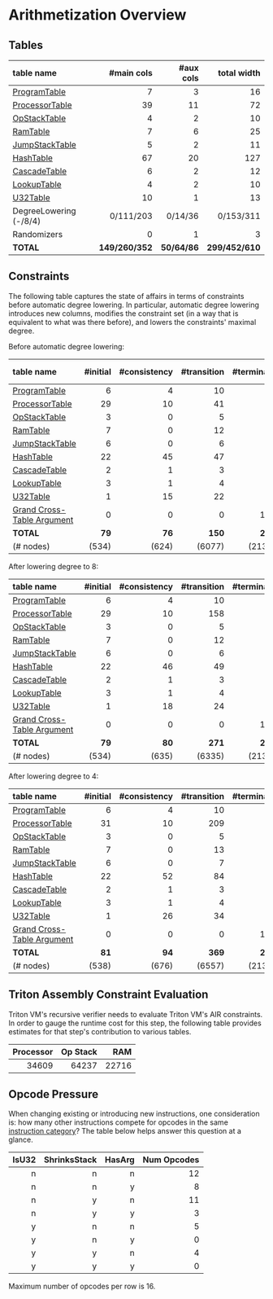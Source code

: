 # Arithmetization Overview

## Tables

<!-- auto-gen info start table_overview -->
<!-- To update, please run `cargo test`. -->
| table name                                 | #main cols      | #aux cols        | total width     |
|:-------------------------------------------|----------------:|-----------------:|----------------:|
| [ProgramTable](program-table.md)           |               7 |                3 |              16 |
| [ProcessorTable](processor-table.md)       |              39 |               11 |              72 |
| [OpStackTable](operational-stack-table.md) |               4 |                2 |              10 |
| [RamTable](random-access-memory-table.md)  |               7 |                6 |              25 |
| [JumpStackTable](jump-stack-table.md)      |               5 |                2 |              11 |
| [HashTable](hash-table.md)                 |              67 |               20 |             127 |
| [CascadeTable](cascade-table.md)           |               6 |                2 |              12 |
| [LookupTable](lookup-table.md)             |               4 |                2 |              10 |
| [U32Table](u32-table.md)                   |              10 |                1 |              13 |
| DegreeLowering (-/8/4)                     |       0/111/203 |          0/14/36 |       0/153/311 |
| Randomizers                                |               0 |                1 |               3 |
| **TOTAL**                                  | **149/260/352** |     **50/64/86** | **299/452/610** |
<!-- auto-gen info stop table_overview -->

## Constraints

The following table captures the state of affairs in terms of constraints before automatic degree lowering.
In particular, automatic degree lowering introduces new columns, modifies the constraint set (in a way that
is equivalent to what was there before), and lowers the constraints' maximal degree.

<!-- auto-gen info start constraints_overview -->
<!-- To update, please run `cargo test`. -->

Before automatic degree lowering:

| table name                                     | #initial | #consistency | #transition | #terminal | max degree |
|:-----------------------------------------------|---------:|-------------:|------------:|----------:|-----------:|
| [ProgramTable](program-table.md)               |        6 |            4 |          10 |         2 |          4 |
| [ProcessorTable](processor-table.md)           |       29 |           10 |          41 |         1 |         19 |
| [OpStackTable](operational-stack-table.md)     |        3 |            0 |           5 |         0 |          4 |
| [RamTable](random-access-memory-table.md)      |        7 |            0 |          12 |         1 |          5 |
| [JumpStackTable](jump-stack-table.md)          |        6 |            0 |           6 |         0 |          5 |
| [HashTable](hash-table.md)                     |       22 |           45 |          47 |         2 |          9 |
| [CascadeTable](cascade-table.md)               |        2 |            1 |           3 |         0 |          4 |
| [LookupTable](lookup-table.md)                 |        3 |            1 |           4 |         1 |          3 |
| [U32Table](u32-table.md)                       |        1 |           15 |          22 |         2 |         12 |
| [Grand Cross-Table Argument](table-linking.md) |        0 |            0 |           0 |        14 |          1 |
| **TOTAL**                                      |   **79** |       **76** |     **150** |    **23** |     **19** |
| (# nodes)                                      |    (534) |        (624) |      (6077) |     (213) |            |

After lowering degree to 8:

| table name                                     | #initial | #consistency | #transition | #terminal |
|:-----------------------------------------------|---------:|-------------:|------------:|----------:|
| [ProgramTable](program-table.md)               |        6 |            4 |          10 |         2 |
| [ProcessorTable](processor-table.md)           |       29 |           10 |         158 |         1 |
| [OpStackTable](operational-stack-table.md)     |        3 |            0 |           5 |         0 |
| [RamTable](random-access-memory-table.md)      |        7 |            0 |          12 |         1 |
| [JumpStackTable](jump-stack-table.md)          |        6 |            0 |           6 |         0 |
| [HashTable](hash-table.md)                     |       22 |           46 |          49 |         2 |
| [CascadeTable](cascade-table.md)               |        2 |            1 |           3 |         0 |
| [LookupTable](lookup-table.md)                 |        3 |            1 |           4 |         1 |
| [U32Table](u32-table.md)                       |        1 |           18 |          24 |         2 |
| [Grand Cross-Table Argument](table-linking.md) |        0 |            0 |           0 |        14 |
| **TOTAL**                                      |   **79** |       **80** |     **271** |    **23** |
| (# nodes)                                      |    (534) |        (635) |      (6335) |     (213) |

After lowering degree to 4:

| table name                                     | #initial | #consistency | #transition | #terminal |
|:-----------------------------------------------|---------:|-------------:|------------:|----------:|
| [ProgramTable](program-table.md)               |        6 |            4 |          10 |         2 |
| [ProcessorTable](processor-table.md)           |       31 |           10 |         209 |         1 |
| [OpStackTable](operational-stack-table.md)     |        3 |            0 |           5 |         0 |
| [RamTable](random-access-memory-table.md)      |        7 |            0 |          13 |         1 |
| [JumpStackTable](jump-stack-table.md)          |        6 |            0 |           7 |         0 |
| [HashTable](hash-table.md)                     |       22 |           52 |          84 |         2 |
| [CascadeTable](cascade-table.md)               |        2 |            1 |           3 |         0 |
| [LookupTable](lookup-table.md)                 |        3 |            1 |           4 |         1 |
| [U32Table](u32-table.md)                       |        1 |           26 |          34 |         2 |
| [Grand Cross-Table Argument](table-linking.md) |        0 |            0 |           0 |        14 |
| **TOTAL**                                      |   **81** |       **94** |     **369** |    **23** |
| (# nodes)                                      |    (538) |        (676) |      (6557) |     (213) |
<!-- auto-gen info stop constraints_overview -->


## Triton Assembly Constraint Evaluation

Triton VM's recursive verifier needs to evaluate Triton VM's AIR constraints.
In order to gauge the runtime cost for this step, the following table provides estimates for that step's contribution to various tables.

<!-- auto-gen info start tasm_air_evaluation_cost -->
| Processor | Op Stack |   RAM |
|----------:|---------:|------:|
|     34609 |    64237 | 22716 |
<!-- auto-gen info stop tasm_air_evaluation_cost -->

## Opcode Pressure

When changing existing or introducing new instructions, one consideration is:
how many other instructions compete for opcodes in the same [instruction category](instructions.md#regarding-opcodes)?
The table below helps answer this question at a glance.

<!-- auto-gen info start opcode_pressure -->
|        IsU32 | ShrinksStack |       HasArg |  Num Opcodes |
|-------------:|-------------:|-------------:|-------------:|
|            n |            n |            n |           12 |
|            n |            n |            y |            8 |
|            n |            y |            n |           11 |
|            n |            y |            y |            3 |
|            y |            n |            n |            5 |
|            y |            n |            y |            0 |
|            y |            y |            n |            4 |
|            y |            y |            y |            0 |

Maximum number of opcodes per row is 16.
<!-- auto-gen info stop opcode_pressure -->
